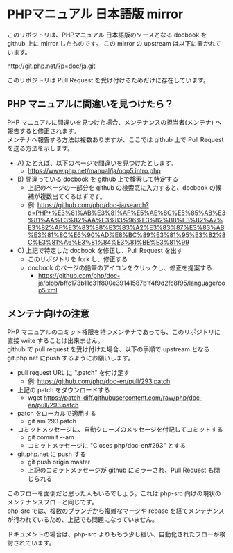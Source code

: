 # PHPマニュアル 日本語版 mirror

このリポジトリは、PHPマニュアル 日本語版のソースとなる docbook を github 上に mirror したものです。
この mirror の upstream は以下に置かれています。

http://git.php.net/?p=doc/ja.git

このリポジトリは Pull Request を受け付けるためだけに存在しています。

## PHP マニュアルに間違いを見つけたら？

PHP マニュアルに間違いを見つけた場合、メンテナンスの担当者(メンテナ) へ報告すると修正されます。  
メンテナへ報告する方法は複数ありますが、ここでは github 上で Pull Request を送る方法を示します。

- A) たとえば、以下のページで間違いを見つけたとします。
  * https://www.php.net/manual/ja/oop5.intro.php
- B) 間違っている docbook を github 上で検索して特定する
  * 上記のページの一部分を github の検索窓に入力すると、docbook の候補が複数出てくるはずです。
  * 例: https://github.com/php/doc-ja/search?q=PHP+%E3%81%AB%E3%81%AF%E5%AE%8C%E5%85%A8%E3%81%AA%E3%82%AA%E3%83%96%E3%82%B8%E3%82%A7%E3%82%AF%E3%83%88%E3%83%A2%E3%83%87%E3%83%AB%E3%81%8C%E6%90%AD%E8%BC%89%E3%81%95%E3%82%8C%E3%81%A6%E3%81%84%E3%81%BE%E3%81%99
- C) 上記で特定した docbook を修正し、Pull Request を出す
  * このリポジトリを fork し、修正する
  * docbook のページの鉛筆のアイコンをクリックし、修正を提案する
    - https://github.com/php/doc-ja/blob/bffc173b11c31f800e39141587b1f4f9d2fc8f95/language/oop5.xml

## メンテナ向けの注意

PHP マニュアルのコミット権限を持つメンテナであっても、このリポジトリに直接 write することは出来ません。  
github で pull request を受け付けた場合、以下の手順で upstream となる git.php.net にpush するようにお願いします。

- pull request URL に ".patch" を付け足す
  * 例: https://github.com/php/doc-en/pull/293.patch
- 上記の patch をダウンロードする
  * wget https://patch-diff.githubusercontent.com/raw/php/doc-en/pull/293.patch
- patch をローカルで適用する
  * git am 293.patch
- コミットメッセージに、自動クローズのメッセージを付記してコミットする
  * git commit --am
  * コミットメッセージに "Closes php/doc-en#293" とする
- git.php.net に push する
  * git push origin master
  * 上記のコミットメッセージが github にミラーされ、Pull Request も閉じられる

このフローを面倒だと思った人もいるでしょう。これは php-src 向けの現状のメンテナンスフローと同じです。  
php-src では、複数のブランチから複雑なマージや rebase を経てメンテナンスが行われているため、上記でも問題になっていません。

ドキュメントの場合は、php-src よりももう少し緩い、自動化されたフローが検討されています。
